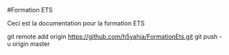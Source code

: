 #Formation ETS

Ceci est la documentation pour la formation ETS

 git remote add origin https://github.com/h5yahia/FormationEts.git
 git push -u origin master